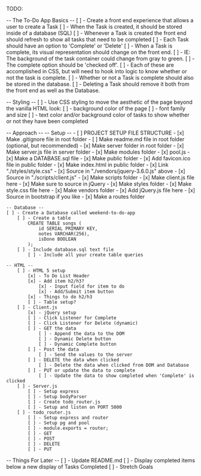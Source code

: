 TODO:

-- The To-Do App Basics --
[ ] - Create a front end experience that allows a user to create a Task
[ ] - When the Task is created, it should be stored inside of a database (SQL)
[ ] - Whenever a Task is created the front end should refresh to show all tasks that need to be completed
[ ] - Each Task should have an option to 'Complete' or 'Delete'
[ ] - When a Task is complete, its visual representation should change on the front end.
    [ ] - IE: The background of the task container could change from gray to green. 
    [ ] - The complete option should be 'checked off'.
        [ ] - Each of these are accomplished in CSS, but will need to hook into logic to know whether or not the task is complete.
[ ] - Whether or not a Task is complete should also be stored in the database.
[ ] - Deleting a Task should remove it both from the front end as well as the Database.

-- Styling --
[ ] - Use CSS styling to move the aesthetic of the page beyond the vanilla HTML look:
    [ ] - background color of the page
    [ ] - font family and size
    [ ] - text color and/or background color of tasks to show whether or not they have been completed

-- Approach --
    -- Setup --
    - [ ] PROJECT SETUP FILE STRUCTURE
        - [x] Make .gitignore file in root folder
        - [ ] Make readme.md file in root folder (optional, but recommended)
            - [x] Make server folder in root folder
                - [x] Make server.js file in server folder
                - [x] Make modules folder
                    - [x] pool.js
                - [x] Make a DATABASE.sql file
                - [x] Make public folder
                    - [x] Add favicon.ico file in public folder
                    - [x] Make index.html in public folder
                        - [x] Link "./styles/style.css"
                        - [x] Source in "./vendors/jquery-3.6.0.js" above
                        - [x] Source in "./scripts/client.js" 
                    - [x] Make scripts folder
                        - [x] Make client.js file here
                            - [x] Make sure to source in jQuery
                    - [x] Make styles folder
                        - [x] Make style.css file here
                    - [x] Make vendors folder
                        - [x] Add jQuery.js file here
                        - [x] Source in bootstrap if you like
                    - [x] Make a routes folder

    -- Database --
    [ ] - Create a Database called weekend-to-do-app
        [ ] - Create a table 
            CREATE TABLE songs (
                id SERIAL PRIMARY KEY,
                notes VARCHAR(256),
                isDone BOOLEAN
            );
        [ ] - Include database.sql text file
            [ ] - Include all your create table queries
    
    -- HTML --
        [ ] - HTML 5 setup
            [x] - To Do List Header
            [x] - Add item h2/h3?
                [x] - Input field for item to do
                [x] - Add/Submit item button
            [x] - Things to do h2/h3 
            [ ] - Table setup?
        [ ] - Client.js
            [x] - jQuery setup
            [ ] - Click Listener for Complete
            [ ] - Click Listener for Delete (dynamic)
            [ ] - GET the data
                [ ] - Append the data to the DOM
                [ ] - Dynamic Delete button
                [ ] - Dynamic Complete button
            [ ] - Post the data
                [ ] - Send the values to the server
            [ ] - DELETE the data when clicked
                [ ] - Delete the data when clicked from DOM and Database
            [ ] - PUT or update the data to complete
                [ ] - Update the data to show completed when 'Complete' is clicked
        [ ] - Server.js
            [ ] - Setup express
            [ ] - Setup bodyParser
            [ ] - Create todo_router.js
            [ ] - Setup and listen on PORT 5000
        [ ] - todo_router.js
            [ ] - Setup express and router
            [ ] - Setup pg and pool
            [ ] - module.exports = router; 
            [ ] - GET
            [ ] - POST
            [ ] - DELETE
            [ ] - PUT

                




-- Things For Later --
    [ ] - Update README.md
    [ ] - Display completed items below a new display of Tasks Completed
    [ ] - Stretch Goals